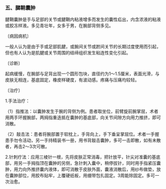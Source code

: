 ### 五、腱鞘囊肿

腱鞘囊肿是手与足部的关节或腱鞘内粘液增多而发生的囊性疝出，内含浓液的粘液或胶冻样液。多见青壮年，女多于男，在腕部背侧多见。

〔病因病机〕

一般人认为是由于手或足部肌腱，或腕间关节或跗间关节的长期过度使用而引起，但也有人认为是肌腱或关节周围的结缔组织发生粘连性变化引起。

〔诊断〕

起病缓慢，在腕部与足背出现一个圆形包块，直径约为1〜1.5厘米，表面光滑，与皮肤无相连，基底固定，橡皮样硬度，有波动感。疼痛与压痛均较轻。

〔治疗〕

1.手法治疗：

（1）指推法：以囊肿发生于腕的背侧为例。患者取坐位，前臂旋前腕掌屈，术者用两手环握腕部，两拇指重迭抵在囊肿的基底部，向关节间隙方向用力推挤，即可消散。

（2）敲击法：患者将腕部置于软枕上，手背向上，手下垂呈掌屈位。术者一手握患手勿令活动，另一手持精装书一册，用书背敲击囊肿，多可一击即散，如有未散者，再击2〜3次可散。

2.针刺疗法：应用三棱针一根，先将皮肤正常消毒，把针放平，针尖对准囊的基底部，用另一手拇指顶在囊肿的另侧，急针刺入囊中，稍停拔针，同时用手指紧压囊肿，用力向外推挤囊内液体，即可消散于皮肤外面，囊液消散后，用纱布做垫，放在囊肿部位，用胶布贴牢，上覆硬纸板，用绷带包扎固定。3周能除固定。多可一次治愈。
